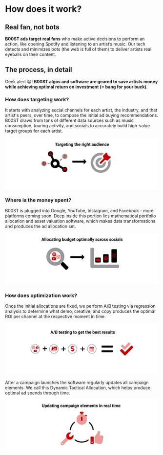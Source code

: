 # How does it work?

## Real fan, not bots 

**B00ST ads target real fans** who make active decisions to perform an action, like opening Spotify and listening to an artist’s music. Our tech detects and minimizes bots \(the web is full of them\) to deliver artists real eyeballs on their content.

## The process, in detail

Geek alert 😁! **B00ST algos and software are geared to save artists money while achieving optimal return on investment \(= bang for your buck\)**.

### How does targeting work?

It starts with analyzing social channels for each artist, the industry, and that artist's peers, over time, to compose the initial ad buying recommendations. B00ST draws from tons of different data sources such as music consumption, touring activity, and socials to accurately build high-value target groups for each artist.

![](../../.gitbook/assets/targeting-the-right-audience.svg)

### Where is the money spent?

B00ST is plugged into Google, YouTube, Instagram, and Facebook - more platforms coming soon. Deep inside this portion lies mathematical portfolio allocation and asset valuation software, which makes data transformations and produces the ad allocation set. 

![](../../.gitbook/assets/allocating_budget_optimally_across_socials_pd5sx9.svg)

### How does optimization work?

Once the initial allocations are fixed, we perform A/B testing via regression analysis to determine what demo, creative, and copy produces the optimal ROI per channel at the respective moment in time.

![](../../.gitbook/assets/a_b_testing_to_get_the_best_results_iptjk2.svg)

After a campaign launches the software regularly updates all campaign elements. We call this Dynamic Tactical Allocation, which helps produce optimal ad spends through time.

![](../../.gitbook/assets/updating_campaign_elements_in_real_time_erqrgq.svg)



